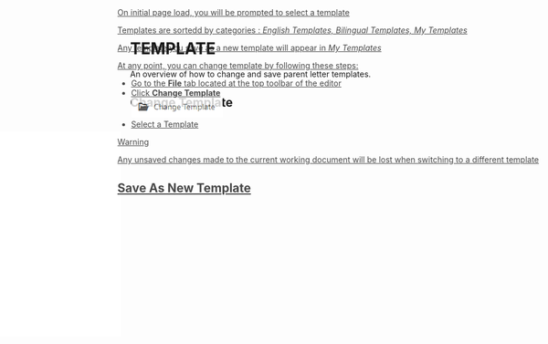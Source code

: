 # TEMPLATE

An overview of how to change and save parent letter templates.

## Change Template

<html>
    <div style="position:relative;width:fit-content;height:fit-content;">
        <a style="position:absolute;top:20px;right:1rem;opacity:0.8;" href="../media/ChangeTemplate_edited.mp4"/>
        <iframe autoplay allow="autoplay;" allowfullscreen style="border:none" src="../media/ChangeTemplate_edited.mp4" width="640" height="360"></iframe>
    </div>
<div><p>On initial page load, you will be prompted to select a template</p>
<p>Templates are sortedd by categories : <i>English Templates, Bilingual Templates, My Templates</i></p>
<p>Any template you save as a new template will appear in <i>My Templates</i></p>
<p>At any point, you can change template by following these steps:</p>
    <ul> 
        <li>Go to the <b>File</b> tab located at the top toolbar of the editor</li>
        <li>Click <b>Change Template</b></li>
        <img src="../media/changeTemplateBtn.png"/>
        <li> Select a Template</li>
    </ul>
</div>
</html>

>[!Warning] 
>Any unsaved changes made to the current working document will be lost when switching to a different template

## Save As New Template


